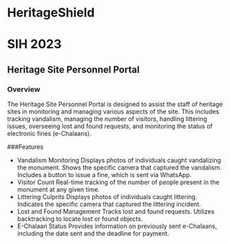 # HeritageShield
# SIH 2023
## Heritage Site Personnel Portal

### Overview

The Heritage Site Personnel Portal is designed to assist the staff of heritage sites in monitoring and managing various aspects of the site. This includes tracking vandalism, managing the number of visitors, handling littering issues, overseeing lost and found requests, and monitoring the status of electronic fines (e-Chalaans).

###Features
- Vandalism Monitoring
Displays photos of individuals caught vandalizing the monument.
Shows the specific camera that captured the vandalism.
Includes a button to issue a fine, which is sent via WhatsApp.
- Visitor Count
Real-time tracking of the number of people present in the monument at any given time.
- Littering Culprits
Displays photos of individuals caught littering.
Indicates the specific camera that captured the littering incident.
- Lost and Found Management
Tracks lost and found requests.
Utilizes backtracking to locate lost or found objects.
- E-Chalaan Status
Provides information on previously sent e-Chalaans, including the date sent and the deadline for payment.
